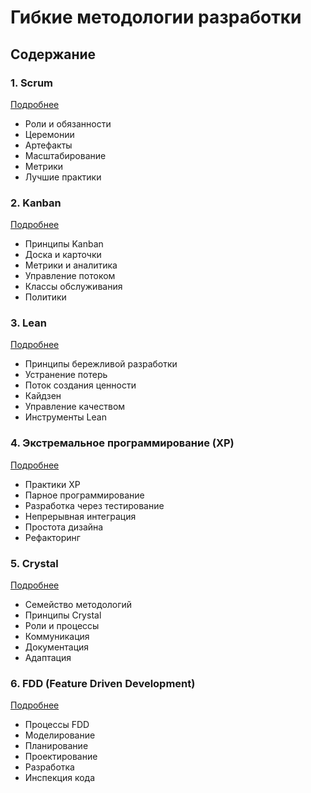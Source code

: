 # Гибкие методологии разработки

## Содержание

### 1. Scrum
[Подробнее](/methodologies/agile/scrum/index.md)
- Роли и обязанности
- Церемонии
- Артефакты
- Масштабирование
- Метрики
- Лучшие практики

### 2. Kanban
[Подробнее](/methodologies/agile/kanban/index.md)
- Принципы Kanban
- Доска и карточки
- Метрики и аналитика
- Управление потоком
- Классы обслуживания
- Политики

### 3. Lean
[Подробнее](/methodologies/agile/lean/index.md)
- Принципы бережливой разработки
- Устранение потерь
- Поток создания ценности
- Кайдзен
- Управление качеством
- Инструменты Lean

### 4. Экстремальное программирование (XP)
[Подробнее](/methodologies/agile/xp/index.md)
- Практики XP
- Парное программирование
- Разработка через тестирование
- Непрерывная интеграция
- Простота дизайна
- Рефакторинг

### 5. Crystal
[Подробнее](/methodologies/agile/crystal/index.md)
- Семейство методологий
- Принципы Crystal
- Роли и процессы
- Коммуникация
- Документация
- Адаптация

### 6. FDD (Feature Driven Development)
[Подробнее](/methodologies/agile/fdd/index.md)
- Процессы FDD
- Моделирование
- Планирование
- Проектирование
- Разработка
- Инспекция кода

